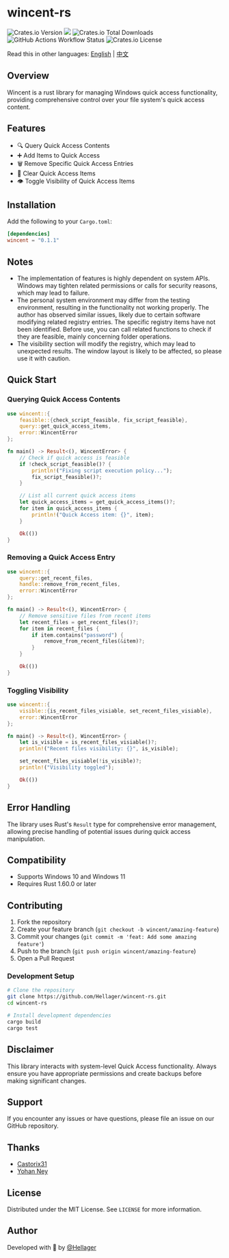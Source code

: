 # wincent-rs

![Crates.io Version](https://img.shields.io/crates/v/wincent)
[![][img_doc]][doc]
![Crates.io Total Downloads](https://img.shields.io/crates/d/wincent)
![GitHub Actions Workflow Status](https://img.shields.io/github/actions/workflow/status/Hellager/wincent-rs/publish.yml)
![Crates.io License](https://img.shields.io/crates/l/wincent)

Read this in other languages: [English](README.md) | [中文](README.cn.md)

## Overview

Wincent is a rust library for managing Windows quick access functionality, providing comprehensive control over your file system's quick access content.

## Features

- 🔍 Query Quick Access Contents
- ➕ Add Items to Quick Access
- 🗑️ Remove Specific Quick Access Entries
- 🧹 Clear Quick Access Items
- 👁️ Toggle Visibility of Quick Access Items


## Installation

Add the following to your `Cargo.toml`:

```toml
[dependencies]
wincent = "0.1.1"
```

## Notes

- The implementation of features is highly dependent on system APIs. Windows may tighten related permissions or calls for security reasons, which may lead to failure.
- The personal system environment may differ from the testing environment, resulting in the functionality not working properly. The author has observed similar issues, likely due to certain software modifying related registry entries. The specific registry items have not been identified. Before use, you can call related functions to check if they are feasible, mainly concerning folder operations.
- The visibility section will modify the registry, which may lead to unexpected results. The window layout is likely to be affected, so please use it with caution.

## Quick Start

### Querying  Quick  Access  Contents

```rust
use wincent::{
    feasible::{check_script_feasible, fix_script_feasible}, 
    query::get_quick_access_items, 
    error::WincentError
};

fn main() -> Result<(), WincentError> {
    // Check if quick access is feasible
    if !check_script_feasible()? {
        println!("Fixing script execution policy...");
        fix_script_feasible()?;
    }

    // List all current quick access items
    let quick_access_items = get_quick_access_items()?;
    for item in quick_access_items {
        println!("Quick Access item: {}", item);
    }

    Ok(())
}
```

### Removing  a  Quick  Access  Entry

```rust
use wincent::{
    query::get_recent_files, 
    handle::remove_from_recent_files, 
    error::WincentError
};

fn main() -> Result<(), WincentError> {
    // Remove sensitive files from recent items
    let recent_files = get_recent_files()?;
    for item in recent_files {
        if item.contains("password") {
            remove_from_recent_files(&item)?;
        }
    }

    Ok(())
}
```

### Toggling  Visibility

```rust
use wincent::{
    visible::{is_recent_files_visiable, set_recent_files_visiable}, 
    error::WincentError
};

fn main() -> Result<(), WincentError> {
    let is_visible = is_recent_files_visiable()?;
    println!("Recent files visibility: {}", is_visible);

    set_recent_files_visiable(!is_visible)?;
    println!("Visibility toggled");

    Ok(())
}
```

## Error Handling

The library uses Rust's `Result` type for comprehensive error management, allowing precise handling of potential issues during quick access manipulation.

## Compatibility

- Supports Windows 10 and Windows 11
- Requires Rust 1.60.0 or later

## Contributing

1. Fork the repository
2. Create your feature branch (`git checkout -b wincent/amazing-feature`)
3. Commit your changes (`git commit -m 'feat: Add some amazing feature'`)
4. Push to the branch (`git push origin wincent/amazing-feature`)
5. Open a Pull Request

### Development Setup

```bash
# Clone the repository
git clone https://github.com/Hellager/wincent-rs.git
cd wincent-rs

# Install development dependencies
cargo build
cargo test
```


## Disclaimer

This library interacts with system-level Quick Access functionality. Always ensure you have appropriate permissions and create backups before making significant changes.

## Support

If you encounter any issues or have questions, please file an issue on our GitHub repository.

## Thanks

- [Castorix31](https://learn.microsoft.com/en-us/answers/questions/1087928/how-to-get-recent-docs-list-and-delete-some-of-the)
- [Yohan Ney](https://stackoverflow.com/questions/30051634/is-it-possible-programmatically-add-folders-to-the-windows-10-quick-access-panel)

## License

Distributed under the MIT License. See `LICENSE` for more information.

## Author

Developed with 🦀 by [@Hellager](https://github.com/Hellager)

[img_doc]: https://img.shields.io/badge/doc-latest-orange
[doc]: https://docs.rs/wincent/latest/wincent/